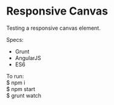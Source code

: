 # Responsive Canvas   

Testing a responsive canvas element.  

Specs:
  * Grunt  
  * AngularJS   
  * ES6

To run:   
    $ npm i  
    $ npm start   
    $ grunt watch   
